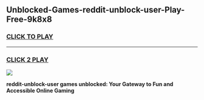 
## Unblocked-Games-reddit-unblock-user-Play-Free-9k8x8
<h3>
<a href="https://premium76.site?title=reddit-unblock-user&ref=21A">CLICK TO PLAY</a></h3>
<hr>

<h3>
<a href="https://premium76.site?title=reddit-unblock-user&ref=21A">CLICK 2 PLAY</a>
  
</h3>

<a href="https://premium76.site?title=reddit-unblock-user&ref=21A"><img src="https://clearcache.store/games.png"></a>


**reddit-unblock-user games unblocked: Your Gateway to Fun and Accessible Online Gaming**
